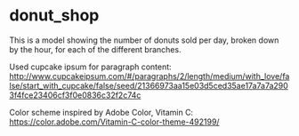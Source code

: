 # donut_shop

This is a model showing the number of donuts sold per day, broken down by the hour, for each of the different branches.


Used cupcake ipsum for paragraph content: http://www.cupcakeipsum.com/#/paragraphs/2/length/medium/with_love/false/start_with_cupcake/false/seed/21366973aa15e03d5ced35ae17a7a7a2903f4fce23406cf3f0e0836c32f2c74c

Color scheme inspired by Adobe Color, Vitamin C: https://color.adobe.com/Vitamin-C-color-theme-492199/


